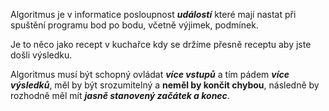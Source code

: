 Algoritmus je v informatice posloupnost **_událostí_** které mají nastat při spuštění programu bod po bodu, včetně výjimek, podmínek.

Je to něco jako recept v kuchařce kdy se držíme přesně receptu aby jste došli výsledku.

Algoritmus musí být schopný ovládat *__více vstupů__* a tím pádem *__více výsledků__*,
měl by být srozumitelný a __neměl by končit chybou__, následně by rozhodně měl mít *__jasně stanovený začátek a konec__*.